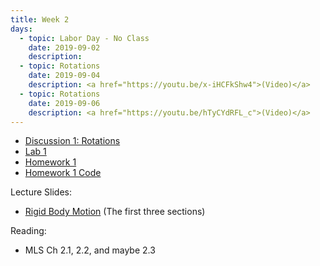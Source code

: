 ```yaml
---
title: Week 2
days:
  - topic: Labor Day - No Class
    date: 2019-09-02
    description: 
  - topic: Rotations
    date: 2019-09-04
    description: <a href="https://youtu.be/x-iHCFkShw4">(Video)</a>
  - topic: Rotations
    date: 2019-09-06
    description: <a href="https://youtu.be/hTyCYdRFL_c">(Video)</a>
---
```


- [Discussion 1: Rotations](../assets/discussions/D1___Rotations.pdf)
- [Lab 1](../assets/labs/lab1.pdf)
- [Homework 1](../assets/hw/HW1-fall2019.pdf)
- [Homework 1 Code](../assets/hw/HW1.zip)

Lecture Slides:
- [Rigid Body Motion](../assets/lectures/refs/RigidMotions_MLS_Chap2.pdf) (The first three sections)

Reading:
- MLS Ch 2.1, 2.2, and maybe 2.3

